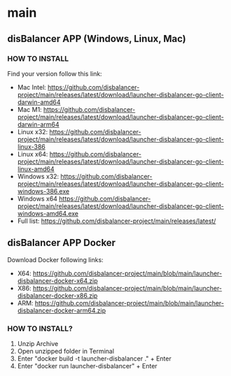 # main
## disBalancer APP (Windows, Linux, Mac)   
### HOW TO INSTALL   
  
Find your version follow this link:  
* Mac Intel: https://github.com/disbalancer-project/main/releases/latest/download/launcher-disbalancer-go-client-darwin-amd64  
* Mac M1: https://github.com/disbalancer-project/main/releases/latest/download/launcher-disbalancer-go-client-darwin-arm64  
* Linux x32: https://github.com/disbalancer-project/main/releases/latest/download/launcher-disbalancer-go-client-linux-386  
* Linux x64: https://github.com/disbalancer-project/main/releases/latest/download/launcher-disbalancer-go-client-linux-amd64  
* Windows x32: https://github.com/disbalancer-project/main/releases/latest/download/launcher-disbalancer-go-client-windows-386.exe  
* Windows x64 https://github.com/disbalancer-project/main/releases/latest/download/launcher-disbalancer-go-client-windows-amd64.exe
* Full list: https://github.com/disbalancer-project/main/releases/latest/   
  
  
  
  
  
## disBalancer APP Docker   
    
    
Download Docker following links:  
* X64: https://github.com/disbalancer-project/main/blob/main/launcher-disbalancer-docker-x64.zip  
* X86: https://github.com/disbalancer-project/main/blob/main/launcher-disbalancer-docker-x86.zip  
* ARM: https://github.com/disbalancer-project/main/blob/main/launcher-disbalancer-docker-arm64.zip  
   
### HOW TO INSTALL?
1) Unzip Archive  
2) Open unzipped folder in Terminal  
3) Enter "docker build -t launcher-disbalancer ." + Enter  
4) Enter "docker run launcher-disbalancer" + Enter  

